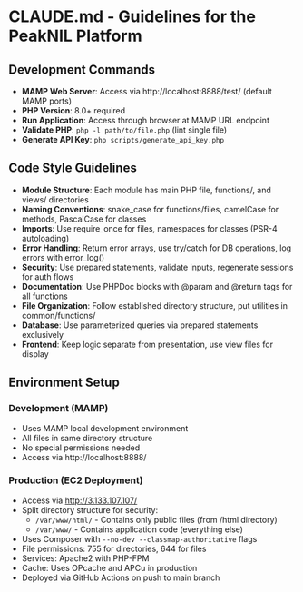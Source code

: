 # CLAUDE.md - Guidelines for the PeakNIL Platform

## Development Commands
- **MAMP Web Server**: Access via http://localhost:8888/test/ (default MAMP ports)
- **PHP Version**: 8.0+ required
- **Run Application**: Access through browser at MAMP URL endpoint
- **Validate PHP**: `php -l path/to/file.php` (lint single file)
- **Generate API Key**: `php scripts/generate_api_key.php`

## Code Style Guidelines
- **Module Structure**: Each module has main PHP file, functions/, and views/ directories
- **Naming Conventions**: snake_case for functions/files, camelCase for methods, PascalCase for classes
- **Imports**: Use require_once for files, namespaces for classes (PSR-4 autoloading)
- **Error Handling**: Return error arrays, use try/catch for DB operations, log errors with error_log()
- **Security**: Use prepared statements, validate inputs, regenerate sessions for auth flows
- **Documentation**: Use PHPDoc blocks with @param and @return tags for all functions
- **File Organization**: Follow established directory structure, put utilities in common/functions/
- **Database**: Use parameterized queries via prepared statements exclusively
- **Frontend**: Keep logic separate from presentation, use view files for display

## Environment Setup
### Development (MAMP)
- Uses MAMP local development environment
- All files in same directory structure
- No special permissions needed
- Access via http://localhost:8888/

### Production (EC2 Deployment)
- Access via http://3.133.107.107/
- Split directory structure for security:
  - `/var/www/html/` - Contains only public files (from /html directory)
  - `/var/www/` - Contains application code (everything else)
- Uses Composer with `--no-dev --classmap-authoritative` flags
- File permissions: 755 for directories, 644 for files
- Services: Apache2 with PHP-FPM
- Cache: Uses OPcache and APCu in production
- Deployed via GitHub Actions on push to main branch